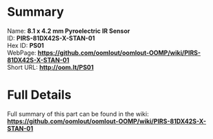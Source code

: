 
Summary
=================
  
Name: __8.1 x 4.2 mm Pyroelectric IR Sensor__    
ID: __PIRS-81DX42S-X-STAN-01__   
Hex ID: __PS01__   
WebPage: __https://github.com/oomlout/oomlout-OOMP/wiki/PIRS-81DX42S-X-STAN-01__   
Short URL: __http://oom.lt/PS01__   

Full Details
==========================
Full summary of this part can be found in the wiki:   
__https://github.com/oomlout/oomlout-OOMP/wiki/PIRS-81DX42S-X-STAN-01__    

